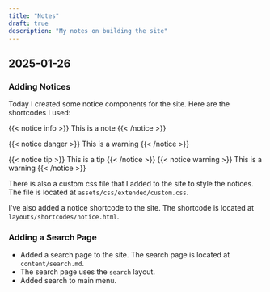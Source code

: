 ```yaml
---
title: "Notes"
draft: true
description: "My notes on building the site"
---
```


## 2025-01-26

### Adding Notices
Today I created some notice components for the site. Here are the shortcodes I used:

{{< notice info >}}
This is a note
{{< /notice >}}
<!-- add a warning notice below -->
{{< notice danger >}}
This is a warning
{{< /notice >}}
<!-- add a tip notice below -->
{{< notice tip >}}
This is a tip
{{< /notice >}}
{{< notice warning >}}
This is a warning
{{< /notice >}}

There is also a custom css file that I added to the site to style the notices. The file is located at `assets/css/extended/custom.css`.

I've also added a notice shortcode to the site. The shortcode is located at `layouts/shortcodes/notice.html`.

### Adding a Search Page
- Added a search page to the site. The search page is located at `content/search.md`.
- The search page uses the `search` layout.
- Added search to main menu.